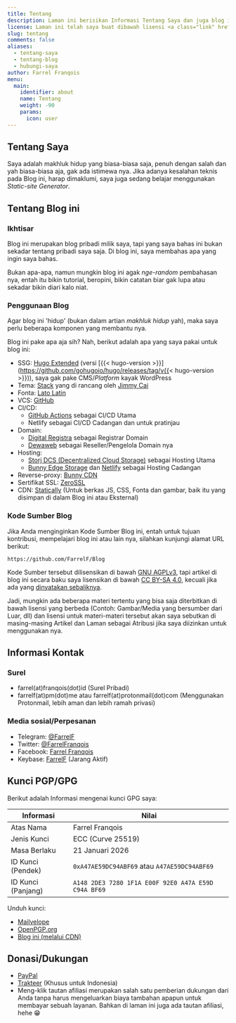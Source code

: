 ```yaml
---
title: Tentang
description: Laman ini berisikan Informasi Tentang Saya dan juga blog ini, bagi yang ingin kenalan bisa kunjungi laman ini
license: Laman ini telah saya buat dibawah lisensi <a class="link" href="https://creativecommons.org/licenses/by-nd/4.0/" target="_blank" rel="noopener">CC BY-ND 4.0</a>
slug: tentang
comments: false
aliases: 
  - tentang-saya
  - tentang-blog
  - hubungi-saya
author: Farrel Franqois
menu:
  main:
    identifier: about
    name: Tentang
    weight: -90
    params:
      icon: user
---
```

<style>
  .tab-center {
    display: block;
    text-align: center;
  }
</style>

## Tentang Saya
Saya adalah makhluk hidup yang biasa-biasa saja, penuh dengan salah dan yah biasa-biasa aja, gak ada istimewa nya. Jika adanya kesalahan teknis pada Blog ini, harap dimaklumi, saya juga sedang belajar menggunakan _Static-site Generator_.

## Tentang Blog ini
### Ikhtisar
Blog ini merupakan blog pribadi milik saya, tapi yang saya bahas ini bukan sekadar tentang pribadi saya saja. Di blog ini, saya membahas apa yang ingin saya bahas.

Bukan apa-apa, namun mungkin blog ini agak _nge-random_ pembahasan nya, entah itu bikin tutorial, beropini, bikin catatan biar gak lupa atau sekadar bikin diari kalo niat.

### Penggunaan Blog
Agar blog ini 'hidup' (bukan dalam artian _makhluk hidup_ yah), maka saya perlu beberapa komponen yang membantu nya.

Blog ini pake apa aja sih? Nah, berikut adalah apa yang saya pakai untuk blog ini:

- SSG: [Hugo Extended](https://gohugo.io/) (versi [{{< hugo-version >}}](https://github.com/gohugoio/hugo/releases/tag/v{{< hugo-version >}})), saya gak pake CMS/_Platform_ kayak WordPress
- Tema: [Stack](https://github.com/CaiJimmy/hugo-theme-stack) yang di rancang oleh [Jimmy Cai](https://jimmycai.com)
- Fonta: [Lato Latin](https://www.latofonts.com/)
- VCS: [GitHub](https://github.com)
- CI/CD:
  - [GitHub Actions](https://github.com/features/actions) sebagai CI/CD Utama
  - Netlify sebagai CI/CD Cadangan dan untuk pratinjau
- Domain: 
  - [Digital Registra](https://www.digitalregistra.co.id/) sebagai Registrar Domain
  - [Dewaweb](https://afiliasi.farrel.franqois.id/dewaweb) sebagai Reseller/Pengelola Domain nya
- Hosting:
  - [Storj DCS (Decentralized Cloud Storage)](https://www.storj.io) sebagai Hosting Utama
  - [Bunny Edge Storage](https://bunny.net/edge-storage?ref=giufh6asq3) dan [Netlify](https://www.netlify.com) sebagai Hosting Cadangan
- Reverse-proxy: [Bunny CDN](https://afiliasi.farrel.franqois.id/bunnycdn)
- Sertifikat SSL: [ZeroSSL](https://zerossl.com)
- CDN: [Statically](https://statically.io) (Untuk berkas JS, CSS, Fonta dan gambar, baik itu yang disimpan di dalam Blog ini atau Eksternal)

### Kode Sumber Blog
Jika Anda menginginkan Kode Sumber Blog ini, entah untuk tujuan kontribusi, mempelajari blog ini atau lain nya, silahkan kunjungi alamat URL berikut:

```plain
https://github.com/FarrelF/Blog
```

Kode Sumber tersebut dilisensikan di bawah [GNU AGPLv3](https://github.com/FarrelF/Blog/blob/main/LICENSE), tapi artikel di blog ini secara baku saya lisensikan di bawah [CC BY-SA 4.0](https://creativecommons.org/licenses/by-sa/4.0/), kecuali jika ada yang [dinyatakan sebaliknya](/ketentuan-dan-kebijakan-blog).

Jadi, mungkin ada beberapa materi tertentu yang bisa saja diterbitkan di bawah lisensi yang berbeda (Contoh: Gambar/Media yang bersumber dari Luar, dll) dan lisensi untuk materi-materi tersebut akan saya sebutkan di masing-masing Artikel dan Laman sebagai Atribusi jika saya diizinkan untuk menggunakan nya.

## Informasi Kontak
### Surel
- farrel(at)franqois(dot)id (Surel Pribadi)
- farrelf(at)pm(dot)me atau farrelf(at)protonmail(dot)com (Menggunakan Protonmail, lebih aman dan lebih ramah privasi)

### Media sosial/Perpesanan
- Telegram: [@FarrelF](https://t.me/FarrelF)
- Twitter: [@FarrelFranqois](https://twitter.com/FarrelFranqois)
- Facebook: [Farrel Franqois](https://www.facebook.com/FarrelFranqois)
- Keybase: [FarrelF](https://keybase.io/farrelf) (Jarang Aktif)

## Kunci PGP/GPG

Berikut adalah Informasi mengenai kunci GPG saya:

|<span class="tab-center">Informasi</span>|<span class="tab-center">Nilai</span>|
|:--------------------|:-------------------------------------------------------------|
| Atas Nama           | Farrel Franqois                                              |
| Jenis Kunci         | ECC (Curve 25519)                                            |
| Masa Berlaku        | 21 Januari 2026                                              |
| ID Kunci (Pendek)   | `0xA47AE59DC94ABF69` atau `A47AE59DC94ABF69`                 |
| ID Kunci (Panjang)  | `A148 2DE3 7280 1F1A E00F 92E0 A47A E59D C94A BF69`          |

Unduh kunci:
- [Mailvelope](https://keys.mailvelope.com/pks/lookup?op=get&search=0xA47AE59DC94ABF69)
- [OpenPGP\.org](https://keys.openpgp.org/search?q=A1482DE372801F1AE00F92E0A47AE59DC94ABF69)
- [Blog ini (melalui CDN)](/0xA47AE59DC94ABF69.asc)

## Donasi/Dukungan
- [PayPal](https://paypal.me/FarrelF)
- [Trakteer](https://trakteer.id/farrelf) (Khusus untuk Indonesia)
- Meng-klik tautan afiliasi merupakan salah satu pemberian dukungan dari Anda tanpa harus mengeluarkan biaya tambahan apapun untuk membayar sebuah layanan. Bahkan di laman ini juga ada tautan afiliasi, hehe 😁
